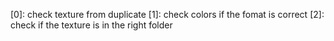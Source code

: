 [0]: check texture from duplicate
[1]: check colors if the fomat is correct
[2]: check if the texture is in the right folder